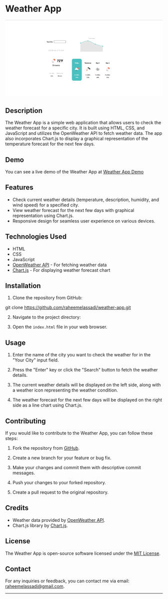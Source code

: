 # Weather App

![Weather App Screenshot](weather-sc.png)

## Description

The Weather App is a simple web application that allows users to check the weather forecast for a specific city. It is built using HTML, CSS, and JavaScript and utilizes the OpenWeather API to fetch weather data. The app also incorporates Chart.js to display a graphical representation of the temperature forecast for the next few days.

## Demo

You can see a live demo of the Weather App at [Weather App Demo](https://raheemelassadi.github.io/weatherapp/)

## Features

- Check current weather details (temperature, description, humidity, and wind speed) for a specified city.
- View weather forecast for the next few days with graphical representation using Chart.js.
- Responsive design for seamless user experience on various devices.

## Technologies Used

- HTML
- CSS
- JavaScript
- [OpenWeather API](https://openweathermap.org/api) - For fetching weather data
- [Chart.js](https://www.chartjs.org/) - For displaying weather forecast chart

## Installation

1. Clone the repository from GitHub:

git clone https://github.com/raheemelassadi/weather-app.git

2. Navigate to the project directory:



3. Open the `index.html` file in your web browser.

## Usage

1. Enter the name of the city you want to check the weather for in the "Your City" input field.

2. Press the "Enter" key or click the "Search" button to fetch the weather details.

3. The current weather details will be displayed on the left side, along with a weather icon representing the weather condition.

4. The weather forecast for the next few days will be displayed on the right side as a line chart using Chart.js.

## Contributing

If you would like to contribute to the Weather App, you can follow these steps:

1. Fork the repository from [GitHub](https://github.com/raheemelassadi/weather-app).

2. Create a new branch for your feature or bug fix.

3. Make your changes and commit them with descriptive commit messages.

4. Push your changes to your forked repository.

5. Create a pull request to the original repository.

## Credits

- Weather data provided by [OpenWeather API](https://openweathermap.org/api).
- Chart.js library by [Chart.js](https://www.chartjs.org/).

## License

The Weather App is open-source software licensed under the [MIT License](LICENSE).

## Contact

For any inquiries or feedback, you can contact me via email: [raheemelassadi@gmail.com](mailto:raheemelassadi@gmail.com).

---

